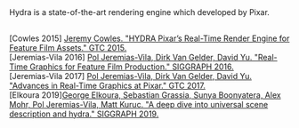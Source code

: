 ## 
Hydra is a state-of-the-art rendering engine which developed by Pixar.  

##
\[Cowles 2015\] [Jeremy Cowles. "HYDRA Pixar’s Real-Time Render Engine for Feature Film Assets." GTC 2015.](http://on-demand.gputechconf.com/gtc/2015/presentation/S5327-Jeremy-Cowles.pdf)  
\[Jeremias-Vila 2016\] [Pol Jeremias-Vila, Dirk Van Gelder, David Yu. "Real-Time Graphics for Feature Film Production." SIGGRAPH 2016.](https://on-demand.gputechconf.com/siggraph/2016/presentation/sig1608-pol-jememias-dirk-van-gelder-david-yu-real-time-graphics-pixar.pdf)  
\[Jeremias-Vila 2017\] [Pol Jeremias-Vila, Dirk Van Gelder, David Yu. "Advances in Real-Time Graphics at Pixar." GTC 2017.](http://on-demand.gputechconf.com/gtc/2017/video/s7482-david-yu-advances-in-real-time-graphics-at-pixar_POLJEREMIASVILA_1.mp4)  
\[Elkoura 2019\][George Elkoura, Sebastian Grassia, Sunya Boonyatera, Alex Mohr, Pol Jeremias-Vila, Matt Kuruc. "A deep dive into universal scene description and hydra." SIGGRAPH 2019.](http://graphics.pixar.com/usd/files/Siggraph2019_Hydra.pdf)  
